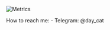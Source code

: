 ![Metrics](https://metrics.lecoq.io/daycat?template=classic&base.activity=0&base.metadata=0&isocalendar=1&languages=1&projects=1&achievements=1&isocalendar.duration=half-year&languages.limit=8&languages.threshold=0%25&languages.colors=github&languages.sections=most-used&languages.indepth=false&languages.analysis.timeout=15&languages.categories=markup%2C%20programming&languages.recent.categories=markup%2C%20programming&languages.recent.load=300&languages.recent.days=14&projects.limit=4&projects.descriptions=false&achievements.threshold=C&achievements.secrets=true&achievements.display=compact&achievements.limit=0&config.timezone=Asia%2FShanghai)

How to reach me:
      - Telegram: @day_cat

<!---
daycat/daycat is a ✨ special ✨ repository because its `README.md` (this file) appears on your GitHub profile.
You can click the Preview link to take a look at your changes.
--->
